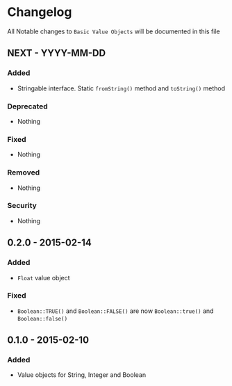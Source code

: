 # Changelog

All Notable changes to `Basic Value Objects` will be documented in this file

## NEXT - YYYY-MM-DD

### Added
- Stringable interface. Static `fromString()` method and `toString()` method

### Deprecated
- Nothing

### Fixed
- Nothing

### Removed
- Nothing

### Security
- Nothing


## 0.2.0 - 2015-02-14

### Added
- `Float` value object

### Fixed
- `Boolean::TRUE()` and `Boolean::FALSE()` are now `Boolean::true()` and `Boolean::false()`


## 0.1.0 - 2015-02-10

### Added
- Value objects for String, Integer and Boolean

